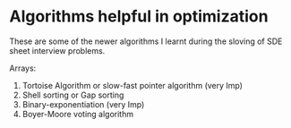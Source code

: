 # Algorithms helpful in optimization

These are some of the newer algorithms I learnt during the sloving of SDE sheet interview problems.

Arrays:
1. Tortoise Algorithm or slow-fast pointer algorithm (very Imp)
2. Shell sorting or Gap sorting
3. Binary-exponentiation (very Imp)
4. Boyer-Moore voting algorithm
